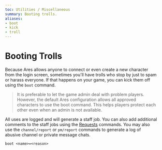 ```yaml
---
toc: Utilities / Miscellaneous
summary: Booting trolls.
aliases:
- boot
- kick
- troll
---
```

# Booting Trolls

Because Ares allows anyone to connect or even create a new character from the login screen, sometimes you'll have trolls who stop by just to spam or harass everyone.  If that happens on your game, you can kick them off using the `boot` command.

> It is preferable to let the game admin deal with problem players.  However, the default Ares configuration allows all approved characters to use the boot command.  This helps players protect each other even when an admin is not available. 

All uses are logged and will generate a staff job. You can also add additional comments to the staff jobs using the  [Requests](help/jobs/requests) commands.  You may also use the `channel/report` or `pm/report` commands to generate a log of abusive channel or private message chats.  

`boot <name>=<reason>`